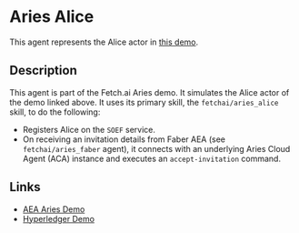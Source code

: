 # Aries Alice

This agent represents the Alice actor in <a href="https://github.com/hyperledger/aries-cloudagent-python/blob/master/demo/README.md" target="_blank">this demo</a>.

## Description

This agent is part of the Fetch.ai Aries demo. It simulates the Alice actor of the demo linked above. It uses its primary skill, the `fetchai/aries_alice` skill, to do the following:

* Registers Alice on the `SOEF` service. 
* On receiving an invitation details from Faber AEA (see `fetchai/aries_faber` agent), it connects with an underlying Aries Cloud Agent (ACA) instance and executes an `accept-invitation` command.

## Links

* <a href="https://docs.fetch.ai/aea/aries-cloud-agent-demo/" target="_blank">AEA Aries Demo</a>
* <a href="https://github.com/hyperledger/aries-cloudagent-python/blob/master/demo/README.md" target="_blank">Hyperledger Demo</a>
